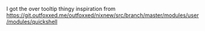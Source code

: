 I got the over tooltip thingy inspiration from https://git.outfoxxed.me/outfoxxed/nixnew/src/branch/master/modules/user/modules/quickshell 
